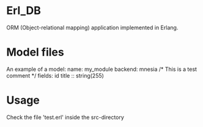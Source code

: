 # Erl_DB
ORM (Object-relational mapping) application implemented in Erlang.

# Model files
An example of a model:
     name: my_module
     backend: mnesia
     /* This is a test comment */
     fields:
             id
             title :: string(255)


# Usage
Check the file 'test.erl' inside the src-directory